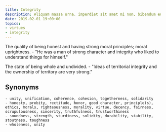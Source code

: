 ```yaml
---
title: Integrity
description: Aliquam massa urna, imperdiet sit amet mi non, bibendum euismod est.
date: 2019-02-01 19:00:00
topics: 
- virtues
- integrity
---
```


The quality of being honest and having strong moral principles; moral uprightness.
	- "He was a man of strong character and integrity who liked to understand things for himself."

The state of being whole and undivided.
	- "Ideas of territorial integrity and the ownership of territory are very strong."

## Synonyms
	- unity, unification, coherence, cohesion, togetherness, solidarity
	- honesty, probity, rectitude, honor, good character, principle(s), ethics, morals, righteousness, morality, virtue, decency, fairness, scrupulousness, sincerity, truthfulness, trustworthiness
	- soundness, strength, sturdiness, solidity, durability, stability, stoutness, toughness
	- wholeness, unity

